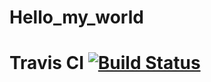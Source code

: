 # Hello_my_world
# Travis CI [![Build Status](https://travis-ci.com/Django2799/Hello_my_world.svg?branch=master)](https://travis-ci.com/Django2799/Hello_my_world)
